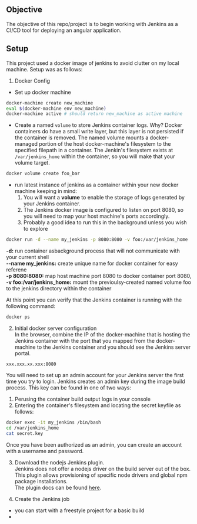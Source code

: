 ## Objective

The objective of this repo/project is to begin working with Jenkins as a CI/CD tool for deploying an angular application.  

## Setup
This project used a docker image of jenkins to avoid clutter on my local machine.  Setup was as follows:

1. Docker Config
- Set up docker machine
```sh 
docker-machine create new_machine
eval $(docker-machine env new_machine)
docker-machine active # should return new_machine as active machine
```

- Create a named `volume` to store Jenkins container logs.  Why?  Docker containers do have a small write layer, but this layer is not persisted if the container is removed.  The named volume mounts a docker-managed portion of the host docker-machine's filesystem to the specified filepath in a container.  The Jenkin's filesystem exists at `/var/jenkins_home` within the container, so you will make that your volume target.

```sh
docker volume create foo_bar
```

- run latest instance of jenkins as a container within your new docker machine keeping in mind:
  1. You will want a <b>volume</b> to enable the storage of logs generated by your Jenkins container.  
  2. The Jenkins docker image is configured to listen on port 8080, so you will need to map your host machine's ports accordingly.
  3.  Probably a good idea to run this in the background unless you wish to explore 

```sh
docker run -d --name my_jenkins -p 8080:8080 -v foo:/var/jenkins_home
```

<b>-d:</b> run container asbackground process that will not communicate with your current shell <br>
<b>--name my_jenkins:</b> create unique name for docker container for easy referene<br>
<b>-p 8080:8080:</b>  map host machine port 8080 to docker container port 8080,<br>
<b>-v foo:/var/jenkins_home:</b>  mount the previoulsy-created named volume foo to the jenkins directory within the container<br>


At this point you can verify that the Jenkins container is running with the following command:

```sh
docker ps
```

2)  Initial docker server configuration  
In the browser, combine the IP of the docker-machine that is hosting the Jenkins container with the port that you mapped from the docker-machine to the Jenkins container and you should see the Jenkins server portal.

`xxx.xxx.xx.xxx:8080`

You will need to set up an admin account for your Jenkins server the first time you try to login.  Jenkins creates an admin key during the image build process.  This key can be found in one of two ways:
1) Perusing the container build output logs in your console
2) Entering the container's filesystem and locating the secret keyfile as follows:

```sh
docker exec -it my_jenkins /bin/bash
cd /var/jenkins_home
cat secret.key
```

Once you have been authorized as an admin, you can create an account with a username and password.

3)  Download the nodejs Jenkins plugin.  
Jenkins does not offer a nodejs driver on the build server out of the box.  This plugin allows provisioning of specific node drivers and global npm package installations.  
The plugin docs can be found [here](https://wiki.jenkins.io/display/JENKINS/NodeJS+Plugin).  

4)  Create the Jenkins job
- you can start with a freestyle project for a basic build
- 






